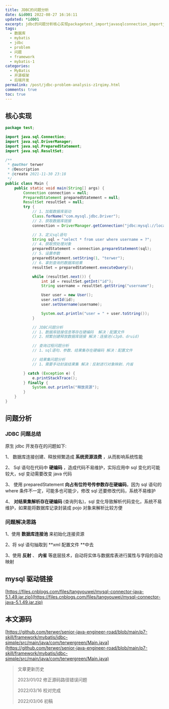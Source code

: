 ```yaml
---
title: JDBC的问题分析
date: &id001 2022-08-27 16:16:11
updated: *id001
excerpt: jdbc的问题分析核心实现packagetest_importjavasqlconnection_importjavasqldrivermanager_importjavasqlpreparedstatement_importjavasqlresultset_at_authorterwerat_descriptionat_create_publicclassmain{publicstaticvoidmain(string[]args){connectionconnection=null_prepareds
tags:
  - 数据库
  - mybatis
  - jdbc
  - problem
  - 问题
  - framework
  - mybatis-1
categories:
  - MyBatis
  - 开源框架
  - 后端开发
permalink: /post/jdbc-problem-analysis-z1rqimy.html
comments: true
toc: true
---
```

## 核心实现

```java
package test;

import java.sql.Connection;
import java.sql.DriverManager;
import java.sql.PreparedStatement;
import java.sql.ResultSet;

/**
 * @author terwer
 * @Description
 * @create 2021-11-30 23:18
 */
public class Main {
    public static void main(String[] args) {
        Connection connection = null;
        PreparedStatement preparedStatement = null;
        ResultSet resultSet = null;
        try {
            // 1、加载数据库驱动
            Class.forName("com.mysql.jdbc.Driver");
            // 2、获取数据库链接
            connection = DriverManager.getConnection("jdbc:mysql://localhost:3306/mybatis?characterEncoding=utf-8&useSSL=false", "root", "123456");

            // 3、定义sql语句
            String sql = "select * from user where username = ?";
            // 4、获取预处理对象
            preparedStatement = connection.prepareStatement(sql);
            // 5、设置参数
            preparedStatement.setString(1, "terwer");
            // 6、拿到查询的数据库结果
            resultSet = preparedStatement.executeQuery();

            while (resultSet.next()) {
                int id = resultSet.getInt("id");
                String username = resultSet.getString("username");

                User user = new User();
                user.setId(id);
                user.setUsername(username);

                System.out.println("user = " + user.toString());
            }

            // JDBC问题分析
            // 1、数据库链接信息等存在硬编码  解决：配置文件
            // 2、频繁创建释放数据库链接 解决：连接池(c3p0、druid)

            // 查询过程问题分析
            // 1、sql语句、参数、结果集存在硬编码 解决：配置文件

            // 结果集问题分析
            // 1、需要手动封装结果集 解决：反射进行对象映射、内省

        } catch (Exception e) {
            e.printStackTrace();
        } finally {
            System.out.println("释放资源");
        }
    }
}

```

## 问题分析

### JDBC 问题总结

原生 jdbc 开发存在的问题如下:

1、 数据库连接创建、释放频繁造成 **系统资源浪费** ，从而影响系统性能

2、 Sql 语句在代码中 **硬编码** ，造成代码不易维护，实际应用中 sql 变化的可能较大，sql 变动需要改变 java 代码

3、 使用 preparedStatement **向占有位符号传参数存在硬编码 ​**，因为 sql 语句的 where 条件不一定，可能多也可能少，修改 sql 还要修改代码，系统不易维护

4、 **对结果集解析存在硬编码 ​**(查询列名)，sql 变化导致解析代码变化，系统不易维护，如果能将数据库记录封装成 pojo 对象来解析比较方便

### 问题解决思路

1、使用 **数据库连接池** 来初始化连接资源

2、将 sql 语句抽取到 **xml 配置文件 ​**中去

3、使用 **反射** 、 **内省** 等底层技术，自动将实体与数据库表进行属性与字段的自动映射

## mysql 驱动链接

[https://files.cnblogs.com/files/tangyouwei/mysql-connector-java-5.1.49.jar.zip](https://files.cnblogs.com/files/tangyouwei/mysql-connector-java-5.1.49.jar.zip)

## 本文源码

[https://github.com/terwer/senior-java-engineer-road/blob/main/p7-skill/framework/mybatis/jdbc-simple/src/main/java/com/terwergreen/Main.java](https://github.com/terwer/senior-java-engineer-road/blob/main/p7-skill/framework/mybatis/jdbc-simple/src/main/java/com/terwergreen/Main.java)

> 文章更新历史
>
> 2023/01/02 修正源码路径错误问题
>
> 2022/03/16 校对完成
>
> 2022/03/06 初稿